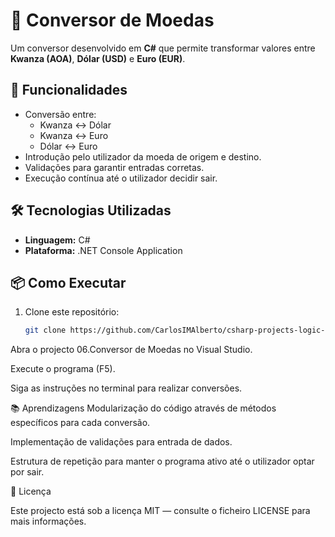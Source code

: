 # 💱 Conversor de Moedas

Um conversor desenvolvido em **C#** que permite transformar valores entre **Kwanza (AOA)**, **Dólar (USD)** e **Euro (EUR)**.

## 🚀 Funcionalidades
- Conversão entre:
  - Kwanza ↔ Dólar
  - Kwanza ↔ Euro
  - Dólar ↔ Euro
- Introdução pelo utilizador da moeda de origem e destino.
- Validações para garantir entradas corretas.
- Execução contínua até o utilizador decidir sair.

## 🛠 Tecnologias Utilizadas
- **Linguagem:** C#
- **Plataforma:** .NET Console Application

## 📦 Como Executar
1. Clone este repositório:
   ```bash
   git clone https://github.com/CarlosIMAlberto/csharp-projects-logic-console
Abra o projecto 06.Conversor de Moedas no Visual Studio.

Execute o programa (F5).

Siga as instruções no terminal para realizar conversões.

📚 Aprendizagens
Modularização do código através de métodos específicos para cada conversão.

Implementação de validações para entrada de dados.

Estrutura de repetição para manter o programa ativo até o utilizador optar por sair.

📄 Licença

Este projecto está sob a licença MIT — consulte o ficheiro LICENSE para mais informações.
